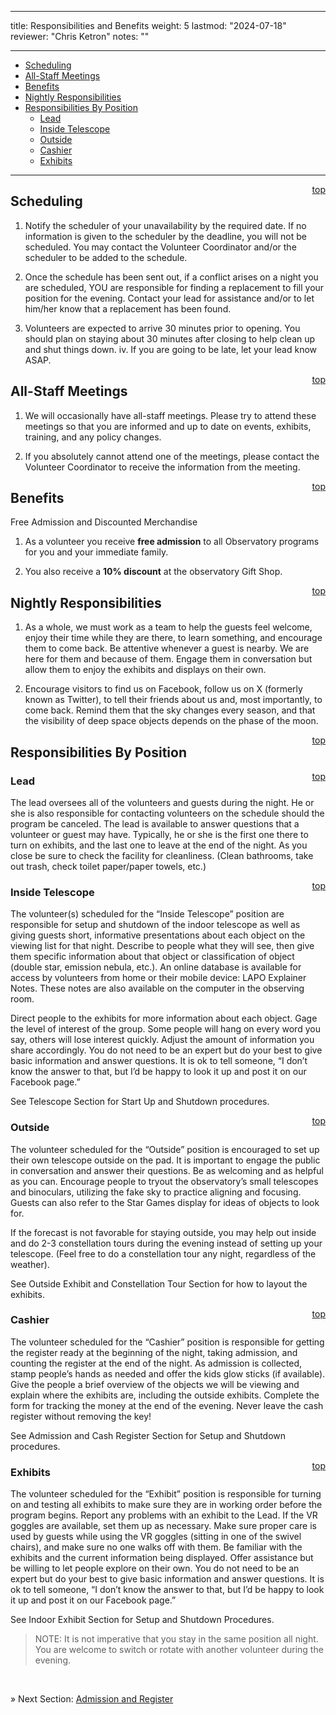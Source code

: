 
---
title: Responsibilities and Benefits
weight: 5
lastmod: "2024-07-18"
reviewer: "Chris Ketron"
notes: ""

---

- [Scheduling](#scheduling)
- [All-Staff Meetings](#all-staff-meetings)
- [Benefits](#benefits)
- [Nightly Responsibilities](#nightly-responsibilities)
- [Responsibilities By Position](#responsibilities-by-position)
  - [Lead](#lead)
  - [Inside Telescope](#inside-telescope)
  - [Outside](#outside)
  - [Cashier](#cashier)
  - [Exhibits](#exhibits)

---

<span style='float:right;'>[top](#)</span>

## Scheduling

1.	Notify the scheduler of your unavailability by the required date. If no information is given to the scheduler by the deadline, you will not be scheduled. You may contact the Volunteer Coordinator and/or the scheduler to be added to the schedule.

2.	Once the schedule has been sent out, if a conflict arises on a night you are scheduled, YOU are responsible for finding a replacement to fill your position for the evening. Contact your lead for assistance and/or to let him/her know that a replacement has been found.

3.	Volunteers are expected to arrive 30 minutes prior to opening. You should plan on staying about 30 minutes after closing to help clean up and shut things down.
iv.	If you are going to be late, let your lead know ASAP.

<span style='float:right;'>[top](#)</span>

## All-Staff Meetings

1.	We will occasionally have all-staff meetings. Please try to attend these meetings so that you are informed and up to date on events, exhibits, training, and any policy changes.

2.	If you absolutely cannot attend one of the meetings, please contact the Volunteer Coordinator to receive the information from the meeting.

<span style='float:right;'>[top](#)</span>

## Benefits 

Free Admission and Discounted Merchandise

1.	As a volunteer you receive **free admission** to all Observatory programs for you and your immediate family.

2.	You also receive a **10% discount** at the observatory Gift Shop.

<span style='float:right;'>[top](#)</span>

## Nightly Responsibilities

1.	As a whole, we must work as a team to help the guests feel welcome, enjoy their time while they are there, to learn something, and encourage them to come back. Be attentive whenever a guest is nearby. We are here for them and because of them. Engage them in conversation but allow them to enjoy the exhibits and displays on their own. 

2.	Encourage visitors to find us on Facebook, follow us on X (formerly known as Twitter), to tell their friends about us and, most importantly, to come back. Remind them that the sky changes every season, and that the visibility of deep space objects depends on the phase of the moon.

<span style='float:right;'>[top](#)</span>

## Responsibilities By Position

<span style='float:right;'>[top](#)</span>

### Lead

The lead oversees all of the volunteers and guests during the night. He or she is also responsible for contacting volunteers on the schedule should the program be canceled. The lead is available to answer questions that a volunteer or guest may have. Typically, he or she is the first one there to turn on exhibits, and the last one to leave at the end of the night. As you close be sure to check the facility for cleanliness. (Clean bathrooms, take out trash, check toilet paper/paper towels, etc.)

<span style='float:right;'>[top](#)</span>

### Inside Telescope

The volunteer(s) scheduled for the “Inside Telescope” position are responsible for setup and shutdown of the indoor telescope as well as giving guests short, informative presentations about each object on the viewing list for that night. Describe to people what they will see, then give them specific information about that object or classification of object (double star, emission nebula, etc.). An online database is available for access by volunteers from home or their mobile device: LAPO Explainer Notes. These notes are also available on the computer in the observing room. 

Direct people to the exhibits for more information about each object. Gage the level of interest of the group. Some people will hang on every word you say, others will lose interest quickly. Adjust the amount of information you share accordingly. You do not need to be an expert but do your best to give basic information and answer questions. It is ok to tell someone, “I don’t know the answer to that, but I’d be happy to look it up and post it on our Facebook page.” 

See Telescope Section for Start Up and Shutdown procedures.

<span style='float:right;'>[top](#)</span>

### Outside

The volunteer scheduled for the “Outside” position is encouraged to set up their own telescope outside on the pad. It is important to engage the public in conversation and answer their questions. Be as welcoming and as helpful as you can. Encourage people to tryout the observatory’s small telescopes and binoculars, utilizing the fake sky to practice aligning and focusing. Guests can also refer to the Star Games display for ideas of objects to look for. 

If the forecast is not favorable for staying outside, you may help out inside and do 2-3 constellation tours during the evening instead of setting up your telescope. (Feel free to do a constellation tour any night, regardless of the weather). 

See Outside Exhibit and Constellation Tour Section for how to layout the exhibits.

<span style='float:right;'>[top](#)</span>

### Cashier

The volunteer scheduled for the “Cashier” position is responsible for getting the register ready at the beginning of the night, taking admission, and counting the register at the end of the night. As admission is collected, stamp people’s hands as needed and offer the kids glow sticks (if available). Give the people a brief overview of the objects we will be viewing and explain where the exhibits are, including the outside exhibits. Complete the form for tracking the money at the end of the evening. Never leave the cash register without removing the key! 

See Admission and Cash Register Section for Setup and Shutdown procedures.

<span style='float:right;'>[top](#)</span>

### Exhibits

The volunteer scheduled for the “Exhibit” position is responsible for turning on and testing all exhibits to make sure they are in working order before the program begins. Report any problems with an exhibit to the Lead. If the VR goggles are available, set them up as necessary. Make sure proper care is used by guests while using the VR goggles (sitting in one of the swivel chairs), and make sure no one walks off with them. Be familiar with the exhibits and the current information being displayed. Offer assistance but be willing to let people explore on their own. You do not need to be an expert but do your best to give basic information and answer questions. It is ok to tell someone, “I don’t know the answer to that, but I’d be happy to look it up and post it on our Facebook page.” 

See Indoor Exhibit Section for Setup and Shutdown Procedures.

> NOTE: It is not imperative that you stay in the same position all night. You are welcome to switch or rotate with another volunteer during the evening.

<br/>

&raquo; Next Section: [Admission and Register](/handbook/admission-and-register/)